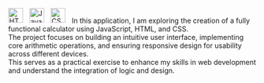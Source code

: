 <img align="left" alt="HTML" width="30px" style="padding-right:10px;" src="https://cdn.jsdelivr.net/gh/devicons/devicon/icons/html5/html5-plain.svg" />
<img align="left" alt="JavaScript" width="30px" style="padding-right:10px;" src="https://cdn.jsdelivr.net/gh/devicons/devicon/icons/javascript/javascript-plain.svg" />
<img align="left" alt="CSS" width="30px" style="padding-right:10px;" src="https://cdn.jsdelivr.net/gh/devicons/devicon/icons/css3/css3-plain.svg" /><br />
In this application, I am exploring the creation of a fully functional calculator using JavaScript, HTML, and CSS. <br>
The project focuses on building an intuitive user interface, implementing core arithmetic operations, and ensuring responsive design for usability across different devices. <br>
This serves as a practical exercise to enhance my skills in web development and understand the integration of logic and design. <br>
